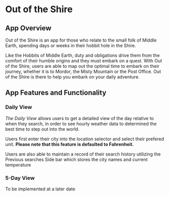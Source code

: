# Out of the Shire
## App Overview

<p>Out of the Shire is an app for those who relate to the small folk of Middle Earth, spending days or weeks in their hobbit hole in the Shire. </p>

<p>Like the Hobbits of Middle Earth, duty and obligations drive them from the comfort of their humble origins and they must embark on a quest. With Out of the Shire, users are able to map out the optimal time to embark on their journey, whether it is to Mordor, the Misty Mountain or the Post Office. Out of the Shire is there to help you embark on your daily adventure. </p>

## App Features and Functionality

### Daily View

<p><em>The Daily View</em> allows users to get a detailed view of the day relative to when they search, in order to see hourly weather data to  determined the best time to step out into the world. </p>

<p> Users first enter their city into the location selector and select their prefered unit. <strong>Please note that this feature is defaulted to Fahrenheit.</strong></p>

<p> Users are also able to maintain a record of their search history utilizing the Previous searches Side bar which stores the city names and current temperature </p>

### 5-Day View

<p> To be implemented at a later date</p>
